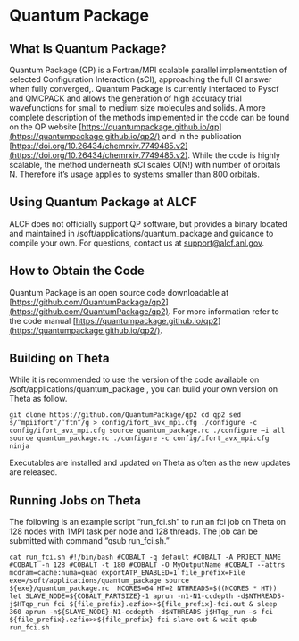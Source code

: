 # Quantum Package
## What Is Quantum Package?
Quantum Package (QP) is a Fortran/MPI scalable parallel implementation of selected Configuration Interaction (sCI), approaching the full CI answer when fully converged,. Quantum Package is currently interfaced to Pyscf and QMCPACK and allows the generation of high accuracy trial wavefunctions for small to medium size molecules and solids.  A more complete description of the methods implemented in the code can be found on the QP website [https://quantumpackage.github.io/qp](https://quantumpackage.github.io/qp2/) and in the publication [https://doi.org/10.26434/chemrxiv.7749485.v2](https://doi.org/10.26434/chemrxiv.7749485.v2). While the code is highly scalable, the method underneath sCI scales O(N!) with number of orbitals N. Therefore it’s usage applies to systems smaller than 800 orbitals.

## Using Quantum Package at ALCF

ALCF does not officially support QP software, but provides a binary located and maintained in /soft/applications/quantum_package and guidance to compile your own. For questions, contact us at [support@alcf.anl.gov](mailto:support@alcf.anl.gov).

## How to Obtain the Code
Quantum Package is an open source code downloadable at [https://github.com/QuantumPackage/qp2](https://github.com/QuantumPackage/qp2). For more information refer to the code manual [https://quantumpackage.github.io/qp2](https://quantumpackage.github.io/qp2/).

## Building on Theta
While it is recommended to use the version of the code available on /soft/applications/quantum_package , you can build your own version on Theta as follow.

```
git clone https://github.com/QuantumPackage/qp2 cd qp2 sed s/”mpiifort”/”ftn”/g > config/ifort_avx_mpi.cfg ./configure -c  config/ifort_avx_mpi.cfg source quantum_package.rc ./configure –i all source quantum_package.rc ./configure -c config/ifort_avx_mpi.cfg ninja
```

Executables are installed and updated on Theta as often as the new updates are released.

## Running Jobs on Theta

The following is an example script “run_fci.sh” to run an fci job on Theta on 128 nodes with 1MPI task per node and 128 threads.  The job can be submitted with command “qsub run_fci.sh.”

```
cat run_fci.sh #!/bin/bash #COBALT -q default #COBALT -A PRJECT_NAME    #COBALT -n 128 #COBALT -t 180 #COBALT -O MyOutputName #COBALT --attrs mcdram=cache:numa=quad exportATP_ENABLED=1 file_prefix=File  exe=/soft/applications/quantum_package source ${exe}/quantum_package.rc  NCORES=64 HT=2 NTHREADS=$((NCORES * HT)) let SLAVE_NODE=${COBALT_PARTSIZE}-1 aprun -n1-N1-ccdepth -d$NTHREADS-j$HTqp_run fci ${file_prefix}.ezfio>>${file_prefix}-fci.out & sleep 360 aprun -n${SLAVE_NODE}-N1-ccdepth -d$NTHREADS-j$HTqp_run –s fci ${file_prefix}.ezfio>>${file_prefix}-fci-slave.out & wait qsub run_fci.sh
```

